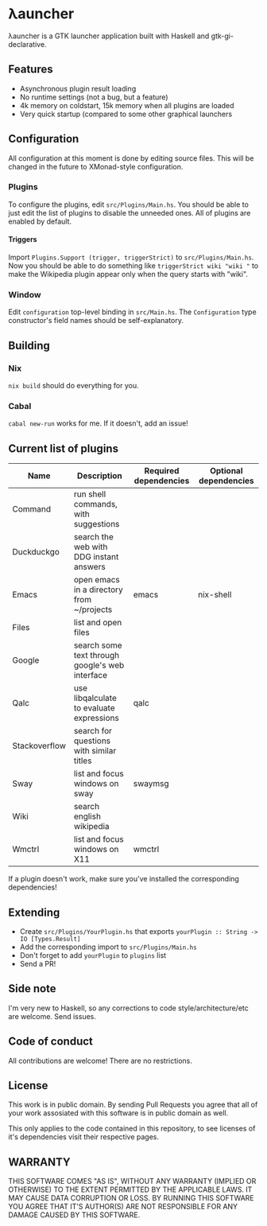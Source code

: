 # λauncher

λauncher is a GTK launcher application built with Haskell and 
gtk-gi-declarative.

## Features

 -  Asynchronous plugin result loading
 -  No runtime settings (not a bug, but a feature)
 -  4k memory on coldstart, 15k memory when all plugins are loaded
 -  Very quick startup (compared to some other graphical launchers

## Configuration
All configuration at this moment is done by editing source files. This will be changed in the future to XMonad-style configuration.

### Plugins
To configure the plugins, edit `src/Plugins/Main.hs`. You should be able to just edit the list of plugins to disable the unneeded ones. All of plugins are enabled by default.
#### Triggers
Import `Plugins.Support (trigger, triggerStrict)` to `src/Plugins/Main.hs`. Now you should be able to do something like `triggerStrict wiki "wiki "` to make the Wikipedia plugin appear only when the query starts with "wiki".

### Window
Edit `configuration` top-level binding in `src/Main.hs`. The `Configuration` type constructor's field names should be self-explanatory.

## Building
### Nix
`nix build` should do everything for you.
### Cabal
`cabal new-run` works for me. If it doesn't, add an issue!

## Current list of plugins 
| Name          | Description                                     | Required dependencies | Optional dependencies |
|---------------|-------------------------------------------------|-----------------------|-----------------------|
| Command       | run shell commands, with suggestions            |                       |                       |
| Duckduckgo    | search the web with DDG instant answers         |                       |                       |
| Emacs         | open emacs in a directory from ~/projects       | emacs                 | nix-shell             |
| Files         | list and open files                             |                       |                       |
| Google        | search some text through google's web interface |                       |                       |
| Qalc          | use libqalculate to evaluate expressions        | qalc                  |                       |
| Stackoverflow | search for questions with similar titles        |                       |                       |
| Sway          | list and focus windows on sway                  | swaymsg               |                       |
| Wiki          | search english wikipedia                        |                       |                       |
| Wmctrl        | list and focus windows on X11                   | wmctrl                |                       |

If a plugin doesn't work, make sure you've installed the corresponding dependencies!

## Extending
 -  Create `src/Plugins/YourPlugin.hs` that exports 
    `yourPlugin :: String -> IO [Types.Result]`
 -  Add the corresponding import to `src/Plugins/Main.hs`
 -  Don't forget to add `yourPlugin` to `plugins` list
 -  Send a PR!

## Side note

I'm very new to Haskell, so any corrections to code
style/architecture/etc are welcome. Send issues.


## Code of conduct

All contributions are welcome! There are no restrictions.

## License

This work is in public domain. By sending Pull Requests you agree that
all of your work assosiated with this software is in public domain as
well.

This only applies to the code contained in this repository, to see
licenses of it's dependencies visit their respective pages.

## WARRANTY

THIS SOFTWARE COMES "AS IS", WITHOUT ANY WARRANTY (IMPLIED OR
OTHERWISE) TO THE EXTENT PERMITTED BY THE APPLICABLE LAWS. IT MAY
CAUSE DATA CORRUPTION OR LOSS. BY RUNNING THIS SOFTWARE YOU AGREE 
THAT IT'S AUTHOR(S) ARE NOT RESPONSIBLE FOR ANY DAMAGE CAUSED BY 
THIS SOFTWARE.


